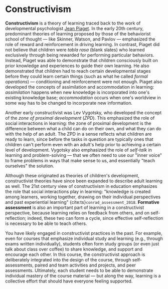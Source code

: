 # Constructivism

**Constructivism** is a theory of learning traced back to the work of developmental psychologist [Jean Piaget](https://en.wikipedia.org/wiki/Jean_Piaget). In the early 20th century, predominant theories of learning proposed by those of the behaviorist school of thought — like Skinner, Watson, and Pavlov — emphasized the role of reward and reinforcement in driving learning. In contrast, Piaget did not believe that children were *tabla rasa* (blank slates) who learned exclusively through being rewarded for performing particular behaviors. Instead, Piaget was able to demonstrate that children consciously built on prior knowledge and experiences to guide their own learning. He also demonstrated that children had to reach certain developmental stages before they could learn certain things (such as what he called *formal operations*) — conditioning and reinforcement were not enough. Piaget also developed the concepts of assimilation and accommodation in learning: *assimilation* happens when new knowledge is incorporated into one's existing knowledge base; *accommodation* occurs when one's worldview in some way has to be changed to incorporate new information.

Another early constructivist was Lev Vygotsky, who developed the concept of the *zone of proximal development* (*ZPD*). This emphasized the role of social interactions in learning: the zone of proximal development is the difference between what a child can do on their own, and what they can do with the help of an adult. The ZPD in a sense reflects what children are ready to learn, since before the tasks in question are typically ones that children can't perform even with an adult's help prior to achieving a certain level of development. Vygotsky also emphasized the role of *self-talk* in learning and problem-solving — that we often need to use our "inner voice" to frame problems in ways that make sense to us, and essentially "teach ourselves" the solution.

Although these originated as theories of children's development, constructivist theories have since been expanded to describe adult learning as well. The 21st century view of constructivism in education emphasizes the role that social interactions play in learning: "knowledge is created among learners, working together, drawing on their individual perspectives and past experiential learning" {cite:ts}`conrad_assessment_2018`. **Formative assessment** is also an important part of learning in a constructivist perspective, because learning relies on feedback from others, and on self-reflection; indeed, these two can form a cycle, since effective self-reflection is necessary to be able to teach others.

You have likely engaged in constructivist practices in the past. For example, even for courses that emphasize individual study and learning (e.g., through exams written individually), students often form study groups (or even just talk about class over coffee) to share knowledge, and support and encourage each other. In this course, the constructivist approach is deliberately integrated into the design of the course, through self-assessments, paired and team activities and projects, and peer assessments. Ultimately, each student needs to be able to demonstrate individual mastery of the course material — but along the way, learning is a collective effort that should have everyone feeling supported.
